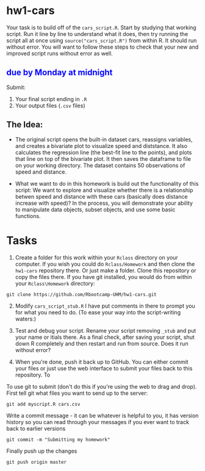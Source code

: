 # hw1-cars

Your task is to build off of the `cars_script.R`. Start by studying that working script. Run it line by line to understand what it does, then try running the script all at once using `source("cars_script.R")` from within R. It should run without error. You will want to follow these steps to check that your new and improved script runs without error as well. 

## <span style="color:blue">due by Monday at midnight</span>
Submit:
1. Your final script ending in `.R`
2. Your output files (`.csv` files)

## The Idea: 
- The original script opens the built-in dataset cars, reassigns variables, and creates a bivariate plot to visualize speed and diststance. It also calculates the regression line (the best-fit line to the points), and plots that line on top of the bivariate plot. It then saves the dataframe to file on your working directory. The dataset contains 50 observations of speed and distance. 

- What we want to do in this homework is build out the functionality of this script: We want to explore and visualize whether there is a relationship betwen speed and distance with these cars (basically does distance increase with speed)? In the process, you will demonstrate your ability to manipulate data objects, subset objects, and use some basic functions. 

# Tasks

1. Create a folder for this work within your `Rclass` directory on your computer. If you wish you could do `Rclass/Homework` and then clone the `hw1-cars` repository there. Or just make a folder. Clone this repository or copy the files there. If you have git installed, you would do from within your `Rclass\Homework` directory:

```
git clone https://github.com/Rbootcamp-UHM/hw1-cars.git
```

2. Modify `cars_script_stub.R`  I have put comments in there to prompt you for what you need to do. (To ease your way into the script-writing waters:) 

3. Test and debug your script. Rename your script removing `_stub` and put your name or itials there. As a final check, after saving your script, shut down R completely and then restart and run from source. Does it run without error?

4. When you're done, push it back up to GitHub. You can either commit your files or just use the web interface to submit your files back to this repository. To 

To use git to submit (don't do this if you're using the web to drag and drop). First tell git what files you want to send up to the server:  
```
git add myscript.R cars.csv 
```
Write a commit message - it can be whatever is helpful to you, it has version history so you can read through your messages if you ever want to track back to earlier versions
```
git commit -m "Submitting my homework"
```
Finally push up the changes
```
git push origin master
```

